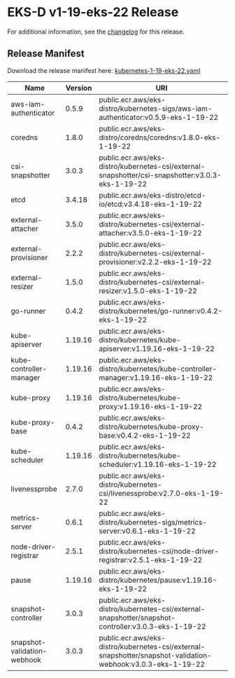 # EKS-D v1-19-eks-22 Release

For additional information, see the [changelog](CHANGELOG-v1-19-eks-22.md) for this release.

## Release Manifest
Download the release manifest here: [kubernetes-1-19-eks-22.yaml](https://distro.eks.amazonaws.com/kubernetes-1-19/kubernetes-1-19-eks-22.yaml)

| Name | Version | URI |
|------|---------|-----|
| aws-iam-authenticator | 0.5.9 | public.ecr.aws/eks-distro/kubernetes-sigs/aws-iam-authenticator:v0.5.9-eks-1-19-22 |
| coredns | 1.8.0 | public.ecr.aws/eks-distro/coredns/coredns:v1.8.0-eks-1-19-22 |
| csi-snapshotter | 3.0.3 | public.ecr.aws/eks-distro/kubernetes-csi/external-snapshotter/csi-snapshotter:v3.0.3-eks-1-19-22 |
| etcd | 3.4.18 | public.ecr.aws/eks-distro/etcd-io/etcd:v3.4.18-eks-1-19-22 |
| external-attacher | 3.5.0 | public.ecr.aws/eks-distro/kubernetes-csi/external-attacher:v3.5.0-eks-1-19-22 |
| external-provisioner | 2.2.2 | public.ecr.aws/eks-distro/kubernetes-csi/external-provisioner:v2.2.2-eks-1-19-22 |
| external-resizer | 1.5.0 | public.ecr.aws/eks-distro/kubernetes-csi/external-resizer:v1.5.0-eks-1-19-22 |
| go-runner | 0.4.2 | public.ecr.aws/eks-distro/kubernetes/go-runner:v0.4.2-eks-1-19-22 |
| kube-apiserver | 1.19.16 | public.ecr.aws/eks-distro/kubernetes/kube-apiserver:v1.19.16-eks-1-19-22 |
| kube-controller-manager | 1.19.16 | public.ecr.aws/eks-distro/kubernetes/kube-controller-manager:v1.19.16-eks-1-19-22 |
| kube-proxy | 1.19.16 | public.ecr.aws/eks-distro/kubernetes/kube-proxy:v1.19.16-eks-1-19-22 |
| kube-proxy-base | 0.4.2 | public.ecr.aws/eks-distro/kubernetes/kube-proxy-base:v0.4.2-eks-1-19-22 |
| kube-scheduler | 1.19.16 | public.ecr.aws/eks-distro/kubernetes/kube-scheduler:v1.19.16-eks-1-19-22 |
| livenessprobe | 2.7.0 | public.ecr.aws/eks-distro/kubernetes-csi/livenessprobe:v2.7.0-eks-1-19-22 |
| metrics-server | 0.6.1 | public.ecr.aws/eks-distro/kubernetes-sigs/metrics-server:v0.6.1-eks-1-19-22 |
| node-driver-registrar | 2.5.1 | public.ecr.aws/eks-distro/kubernetes-csi/node-driver-registrar:v2.5.1-eks-1-19-22 |
| pause | 1.19.16 | public.ecr.aws/eks-distro/kubernetes/pause:v1.19.16-eks-1-19-22 |
| snapshot-controller | 3.0.3 | public.ecr.aws/eks-distro/kubernetes-csi/external-snapshotter/snapshot-controller:v3.0.3-eks-1-19-22 |
| snapshot-validation-webhook | 3.0.3 | public.ecr.aws/eks-distro/kubernetes-csi/external-snapshotter/snapshot-validation-webhook:v3.0.3-eks-1-19-22 |
